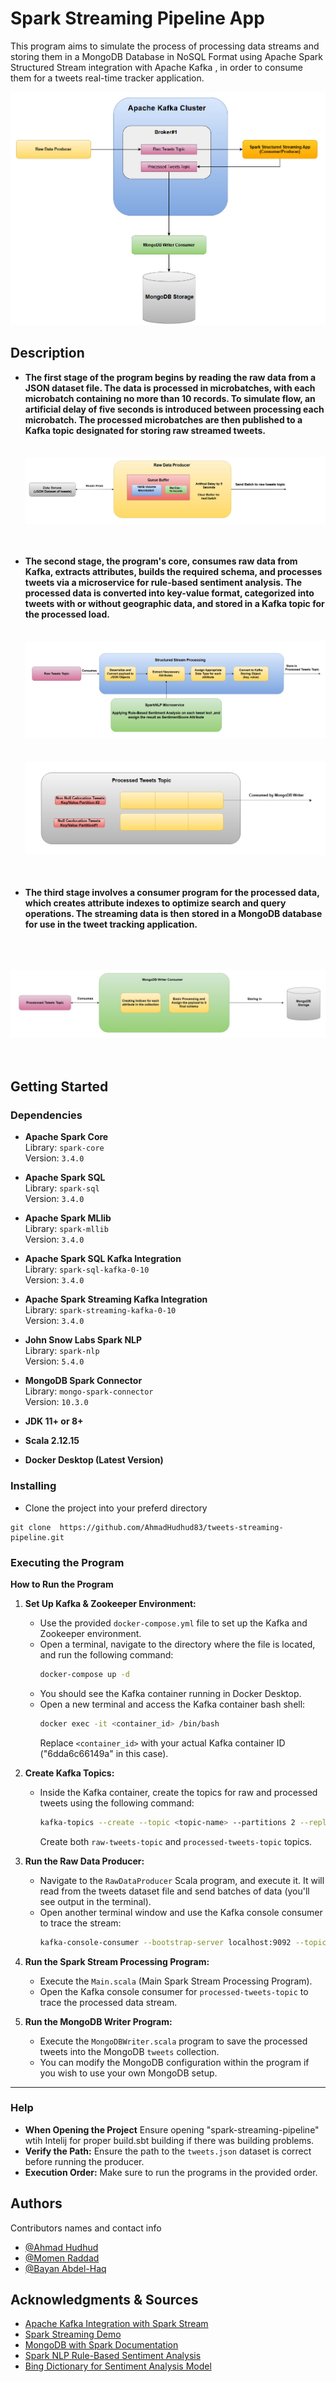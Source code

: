 # Spark Streaming Pipeline App

This program aims to simulate the process of processing data streams and storing them in a MongoDB Database in NoSQL Format using Apache Spark Structured Stream integration with Apache Kafka , in order to consume them for a tweets real-time tracker application.

![Streaming Pipeline](images\about-project-stream-app.jpg)
## Description

- **The first stage of the program begins by reading the raw data from a JSON dataset file. The data is processed in microbatches, with each microbatch containing no more than 10 records. To simulate flow, an artificial delay of five seconds is introduced between processing each microbatch. The processed microbatches are then published to a Kafka topic designated for storing raw streamed tweets.**
  <br><br><br>
  ![Flow Simulation](images\raw-data-producer-simualtion.jpg)
  <br><br><br>
- **The second stage, the program's core, consumes raw data from Kafka, extracts attributes, builds the required schema, and processes tweets via a microservice for rule-based sentiment analysis. The processed data is converted into key-value format, categorized into tweets with or without geographic data, and stored in a Kafka topic for the processed load.**
<br><br><br>
![Spark Structured Streaming Process](images\spark-stream-app.jpg)
<br><br><br>
![Processed Tweets Kafka Topic](images\processed-tweets-topic.jpg)
<br><br><br>

- **The third stage involves a consumer program for the processed data, which creates attribute indexes to optimize search and query operations. The streaming data is then stored in a MongoDB database for use in the tweet tracking application.**


<br><br><br>
![MongoDB Writer Consumer](images\mongo-writer-consumer.jpg)
<br><br><br>
## Getting Started

### Dependencies

- **Apache Spark Core**  
  Library: `spark-core`  
  Version: `3.4.0`

- **Apache Spark SQL**  
  Library: `spark-sql`  
  Version: `3.4.0`

- **Apache Spark MLlib**  
  Library: `spark-mllib`  
  Version: `3.4.0`

- **Apache Spark SQL Kafka Integration**  
  Library: `spark-sql-kafka-0-10`  
  Version: `3.4.0`

- **Apache Spark Streaming Kafka Integration**  
  Library: `spark-streaming-kafka-0-10`  
  Version: `3.4.0`

- **John Snow Labs Spark NLP**  
  Library: `spark-nlp`  
  Version: `5.4.0`

- **MongoDB Spark Connector**  
  Library: `mongo-spark-connector`  
  Version: `10.3.0`
- **JDK 11+ or 8+**
- **Scala 2.12.15**
- **Docker Desktop (Latest Version)**

### Installing

- Clone the project into your preferd directory

```
git clone  https://github.com/AhmadHudhud83/tweets-streaming-pipeline.git
```

### Executing the Program

**How to Run the Program**

1. **Set Up Kafka & Zookeeper Environment:**

   - Use the provided `docker-compose.yml` file to set up the Kafka and Zookeeper environment.
   - Open a terminal, navigate to the directory where the file is located, and run the following command:
     ```bash
     docker-compose up -d
     ```
   - You should see the Kafka container running in Docker Desktop.
   - Open a new terminal and access the Kafka container bash shell:
     ```bash
     docker exec -it <container_id> /bin/bash
     ```
     Replace `<container_id>` with your actual Kafka container ID ("6dda6c66149a" in this case).

2. **Create Kafka Topics:**

   - Inside the Kafka container, create the topics for raw and processed tweets using the following command:
     ```bash
     kafka-topics --create --topic <topic-name> --partitions 2 --replication-factor 2 --bootstrap-server localhost:9092
     ```
     Create both `raw-tweets-topic` and `processed-tweets-topic` topics.

3. **Run the Raw Data Producer:**

   - Navigate to the `RawDataProducer` Scala program, and execute it. It will read from the tweets dataset file and send batches of data (you'll see output in the terminal).
   - Open another terminal window and use the Kafka console consumer to trace the stream:
     ```bash
     kafka-console-consumer --bootstrap-server localhost:9092 --topic raw-tweets-topic --from-beginning
     ```

4. **Run the Spark Stream Processing Program:**

   - Execute the `Main.scala` (Main Spark Stream Processing Program).
   - Open the Kafka console consumer for `processed-tweets-topic` to trace the processed data stream.

5. **Run the MongoDB Writer Program:**
   - Execute the `MongoDBWriter.scala` program to save the processed tweets into the MongoDB `tweets` collection.
   - You can modify the MongoDB configuration within the program if you wish to use your own MongoDB setup.
 
---

### Help

- **When Opening the Project** Ensure opening "spark-streaming-pipeline" wtih Intelij for proper build.sbt building if there was building problems.
- **Verify the Path:** Ensure the path to the `tweets.json` dataset is correct before running the producer.
- **Execution Order:** Make sure to run the programs in the provided order.

## Authors

Contributors names and contact info

- [@Ahmad Hudhud](https://example.com/dompizzie)
- [@Momen Raddad](https://example.com/dompizzie)
- [@Bayan Abdel-Haq](https://example.com/dompizzie)

## Acknowledgments & Sources

- [Apache Kafka Integration with Spark Stream](https://spark.apache.org/docs/latest/structured-streaming-kafka-integration.html)
- [Spark Streaming Demo](https://github.com/subhamkharwal/spark-streaming-with-pyspark)
- [MongoDB with Spark Documentation](https://www.mongodb.com/docs/spark-connector/v10.0/streaming-mode/streaming-write/)
- [Spark NLP Rule-Based Sentiment Analysis](https://www.johnsnowlabs.com/sentiment-analysis-with-spark-nlp-without-machine-learning/)
- [Bing Dictionary for Sentiment Analysis Model](https://www.kaggle.com/datasets/andradaolteanu/bing-nrc-afinn-lexicons)
